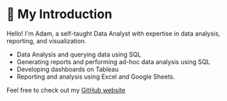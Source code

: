 # 👋 My Introduction

Hello! I'm Adam, a self-taught Data Analyst with expertise in data analysis, reporting, and visualization. 
- Data Analysis and querying data using SQL
- Generating reports and performing ad-hoc data analysis using SQL
- Developing dashboards on Tableau
- Reporting and analysis using Excel and Google Sheets. 

Feel free to check out my [GitHub website](https://strova23.github.io/)
<!--
Here are some ideas to get you started:

- 🔭 I’m currently working on ...
- 🌱 I’m currently learning ...
- 👯 I’m looking to collaborate on ...
- 🤔 I’m looking for help with ...
- 💬 Ask me about ...
- 📫 How to reach me: ...
- 😄 Pronouns: ...
- ⚡ Fun fact: ...
-->
